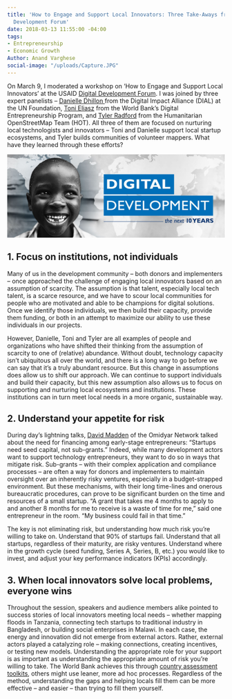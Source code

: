 ```yaml
---
title: 'How to Engage and Support Local Innovators: Three Take-Aways from the Digital
  Development Forum'
date: 2018-03-13 11:55:00 -04:00
tags:
- Entrepreneurship
- Economic Growth
Author: Anand Varghese
social-image: "/uploads/Capture.JPG"
---
```


On March 9, I moderated a workshop on ‘How to Engage and Support Local Innovators’ at the USAID [Digital Development Forum](http://www.digitaldevelopment.org/digital-development-forum-2018). I was joined by three expert panelists – [Danielle Dhillon ](https://www.linkedin.com/in/danielle-dhillon-a82a9859/)from the Digital Impact Alliance (DIAL) at the UN Foundation, [Toni Eliasz](https://www.linkedin.com/in/tonieliasz/) from the World Bank’s Digital Entrepreneurship Program, and [Tyler Radford](https://www.linkedin.com/in/tylerradford/) from the Humanitarian OpenStreetMap Team (HOT).  All three of them are focused on nurturing local technologists and innovators – Toni and Danielle support local startup ecosystems, and Tyler builds communities of volunteer mappers. What have they learned through these efforts? 

![Capture.JPG](/uploads/Capture.JPG)

<!--more-->

## 1. Focus on institutions, not individuals

Many of us in the development community – both donors and implementers – once approached the challenge of engaging local innovators based on an assumption of scarcity. The assumption is that talent, especially local tech talent, is a scarce resource, and we have to scour local communities for people who are motivated and able to be champions for digital solutions.  Once we identify those individuals, we then build their capacity, provide them funding, or both in an attempt to maximize our ability to use these individuals in our projects. 

However, Danielle, Toni and Tyler are all examples of people and organizations who have shifted their thinking from the assumption of scarcity to one of (relative) abundance. Without doubt, technology capacity isn’t ubiquitous all over the world, and there is a long way to go before we can say that it’s a truly abundant resource.  But this change in assumptions does allow us to shift our approach. We can continue to support individuals and build their capacity, but this new assumption also allows us to focus on supporting and nurturing local ecosystems and institutions. These institutions can in turn meet local needs in a more organic, sustainable way.

## 2. Understand your appetite for risk

During day’s lightning talks, [David Madden](https://www.linkedin.com/in/davidmichaelmadden/) of the Omidyar Network talked about the need for financing among early-stage entrepreneurs: “Startups need seed capital, not sub-grants.” Indeed, while many development actors want to support technology entrepreneurs, they want to do so in ways that mitigate risk. Sub-grants – with their complex application and compliance processes – are often a way for donors and implementers to maintain oversight over an inherently risky ventures, especially in a budget-strapped environment. But these mechanisms, with their long time-lines and onerous bureaucratic procedures, can prove to be significant burden on the time and resources of a small startup. “A grant that takes me 4 months to apply to and another 8 months for me to receive is a waste of time for me,” said one entrepreneur in the room. “My business could fail in that time.”

The key is not eliminating risk, but understanding how much risk you’re willing to take on. Understand that 90% of startups fail. Understand that all startups, regardless of their maturity, are risky ventures. Understand where in the growth cycle (seed funding, Series A, Series, B, etc.) you would like to invest, and adjust your key performance indicators (KPIs) accordingly. 

## 3. When local innovators solve local problems, everyone wins

Throughout the session, speakers and audience members alike pointed to success stories of local innovators meeting local needs – whether mapping floods in Tanzania, connecting tech startups to traditional industry in Bangladesh, or building social enterprises in Malawi. In each case, the energy and innovation did not emerge from external actors. Rather, external actors played a catalyzing role – making connections, creating incentives, or testing new models. Understanding the appropriate role for your support is as important as understanding the appropriate amount of risk you’re willing to take. The World Bank achieves this through [country assessment toolkits](https://na01.safelinks.protection.outlook.com/?url=http%3A%2F%2Fwww.infodev.org%2Finfodev-files%2Figniting_climate_entrepreneurship_in_morocco.pdf&data=01%7C01%7CAnand_Varghese%40dai.com%7C9e3470ccf7e242ca4e2608d588f97bc8%7C7107113de20b4c20a4ce553cabbf686d%7C0&sdata=NpPz1FP9ed10TIFnbTpJyMycwZSvlk3skDr%2FW86fbeM%3D&reserved=0), others might use leaner, more ad hoc processes. Regardless of the method, understanding the gaps and helping locals fill them can be more effective – and easier – than trying to fill them yourself. 
